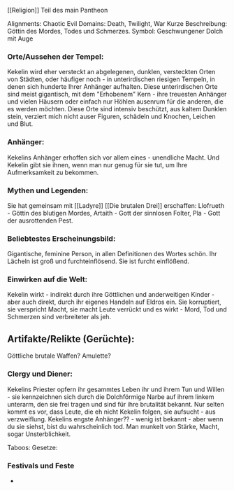 [[Religion]]
Teil des main Pantheon

Alignments: Chaotic Evil
Domains: Death, Twilight, War
Kurze Beschreibung: Göttin des Mordes, Todes und Schmerzes.
Symbol: Geschwungener Dolch mit Auge
### Orte/Aussehen der Tempel:
Kekelin wird eher versteckt an abgelegenen, dunklen, versteckten Orten von Städten, oder häufiger noch - in unterirdischen riesigen Tempeln, in denen sich hunderte Ihrer Anhänger aufhalten.
Diese unterirdischen Orte sind meist gigantisch, mit dem "Erhobenem" Kern - ihre treuesten Anhänger und vielen Häusern oder einfach nur Höhlen ausenrum für die anderen, die es werden möchten. Diese Orte sind intensiv beschützt, aus kaltem Dunklen stein, verziert mich nicht auser Figuren, schädeln und Knochen, Leichen und Blut.
### Anhänger:
Kekelins Anhänger erhoffen sich vor allem eines - unendliche Macht. Und Kekelin gibt sie ihnen, wenn man nur genug für sie tut, um Ihre Aufmerksamkeit zu bekommen.
### Mythen und Legenden:
Sie hat gemeinsam mit [[Ladyre]] [[Die brutalen Drei]] erschaffen: Llofrueth - Göttin des blutigen Mordes, Artaith - Gott der sinnlosen Folter, Pla - Gott der ausrottenden Pest.

### Beliebtestes Erscheinungsbild:
Gigantische, feminine Person, in allen Definitionen des Wortes schön. Ihr Lächeln ist groß und furchteinflösend.
Sie ist furcht einflößend.
### Einwirken auf die Welt:
Kekelin wirkt - indirekt durch ihre Göttlichen und anderweitigen Kinder - aber auch direkt, durch ihr eigenes Handeln auf Eldros ein. Sie korruptiert, sie verspricht Macht, sie macht Leute verrückt und es wirkt - Mord, Tod und Schmerzen sind verbreiteter als jeh.
## Artifakte/Relikte (Gerüchte):
Göttliche brutale Waffen?
Amulette?
### Clergy und Diener:
Kekelins Priester opfern ihr gesammtes Leben ihr und ihrem Tun und Willen - sie kennzeichnen sich durch die Dolchförmige Narbe auf ihrem linkem unterarm, den sie frei tragen und sind für ihre brutalität bekannt. Nur selten kommt es vor, dass Leute, die eh nicht Kekelin folgen, sie aufsucht - aus verzweiflung.
Kekelins engste Anhänger?? - wenig ist bekannt - aber wenn du sie siehst, bist du wahrscheinlich tod. Man munkelt von Stärke, Macht, sogar Unsterblichkeit.

Taboos:
Gesetze:

### Festivals und Feste
-